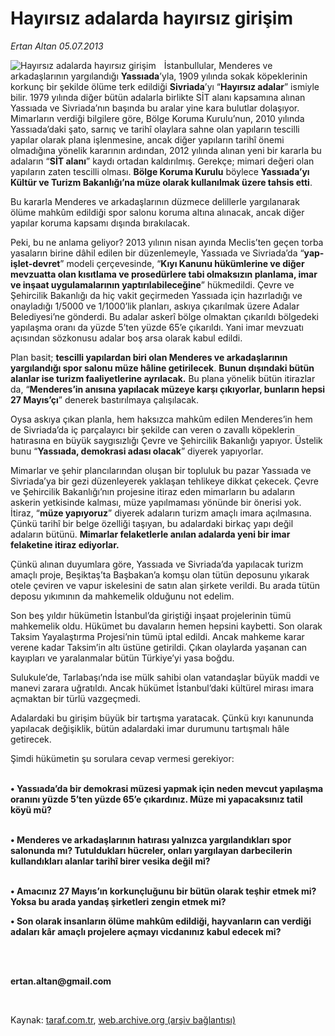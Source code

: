 # Hayırsız adalarda hayırsız girişim

*Ertan Altan 05.07.2013*

<div class="yazi"><img align="left" alt="Hayırsız adalarda hayırsız girişim" border="0" src="http://www.taraf.com.tr/fotoraflar/makaleler/hayirsiz-adalarda-hayirsiz-girisim_3285_orijinal.jpg" style="border-right-width:10px; border-color:#FFFFFF"/><p>İstanbullular, Menderes ve arkadaşlarının yargılandığı <b>Yassıada</b>’yla, 1909 yılında sokak köpeklerinin korkunç bir şekilde ölüme terk edildiği <b>Sivriada</b>’yı “<b>Hayırsız adalar</b>” ismiyle bilir. 1979 yılında diğer bütün adalarla birlikte SİT alanı kapsamına alınan Yassıada ve Sivriada’nın başında bu aralar yine kara bulutlar dolaşıyor. Mimarların verdiği bilgilere göre, Bölge Koruma Kurulu’nun, 2010 yılında Yassıada’daki şato, sarnıç ve tarihî olaylara sahne olan yapıların tescilli yapılar olarak plana işlenmesine, ancak diğer yapıların tarihî önemi olmadığına yönelik kararının ardından, 2012 yılında alınan yeni bir kararla bu adaların “<b>SİT alanı</b>” kaydı ortadan kaldırılmış. Gerekçe; mimari değeri olan yapıların zaten tescilli olması. <b>Bölge Koruma Kurulu</b> böylece <b>Yassıada’yı Kültür ve Turizm Bakanlığı’na müze olarak kullanılmak üzere tahsis etti</b>. </p>
<p>Bu kararla Menderes ve arkadaşlarının düzmece delillerle yargılanarak ölüme mahkûm edildiği spor salonu koruma altına alınacak, ancak diğer yapılar koruma kapsamı dışında bırakılacak.</p>
<p>Peki, bu ne anlama geliyor? 2013 yılının nisan ayında Meclis’ten geçen torba yasaların birine dâhil edilen bir düzenlemeyle, Yassıada ve Sivriada’da “<b>yap-işlet-devret</b>” modeli çerçevesinde, “<b>Kıyı Kanunu hükümlerine ve diğer mevzuatta olan kısıtlama ve prosedürlere tabi olmaksızın planlama, imar ve inşaat uygulamalarının yaptırılabileceğine</b>” hükmedildi. Çevre ve Şehircilik Bakanlığı da hiç vakit geçirmeden Yassıada için hazırladığı ve onayladığı 1/5000 ve 1/1000’lik planları, askıya çıkarılmak üzere Adalar Belediyesi’ne gönderdi. Bu adalar askerî bölge olmaktan çıkarıldı bölgedeki yapılaşma oranı da yüzde 5’ten yüzde 65’e çıkarıldı. Yani imar mevzuatı açısından sözkonusu adalar boş arsa olarak kabul edildi. </p>
<p>Plan basit; <b>tescilli yapılardan biri olan Menderes ve arkadaşlarının yargılandığı spor salonu müze hâline getirilecek</b>. <b>Bunun dışındaki bütün alanlar ise turizm faaliyetlerine ayrılacak.</b> Bu plana yönelik bütün itirazlar da, “<b>Menderes’in anısına yapılacak müzeye karşı çıkıyorlar, bunların hepsi 27 Mayıs’çı</b>” denerek bastırılmaya çalışılacak.</p>
<p>Oysa askıya çıkan planla, hem haksızca mahkûm edilen Menderes’in hem de Sivriada’da iç parçalayıcı bir şekilde can veren o zavallı köpeklerin hatırasına en büyük saygısızlığı Çevre ve Şehircilik Bakanlığı yapıyor. Üstelik bunu “<b>Yassıada, demokrasi adası olacak</b>” diyerek yapıyorlar. </p>
<p>Mimarlar ve şehir plancılarından oluşan bir topluluk bu pazar Yassıada ve Sivriada’ya bir gezi düzenleyerek yaklaşan tehlikeye dikkat çekecek. Çevre ve Şehircilik Bakanlığı’nın projesine itiraz eden mimarların bu adaların askerin yetkisinde kalması, müze yapılmaması yönünde bir önerisi yok. İtiraz, “<b>müze yapıyoruz</b>” diyerek adaların turizm amaçlı imara açılmasına. Çünkü tarihî bir belge özelliği taşıyan, bu adalardaki birkaç yapı değil adaların bütünü. <b>Mimarlar felaketlerle anılan adalarda yeni bir imar felaketine itiraz ediyorlar. </b></p>
<p>Çünkü alınan duyumlara göre, Yassıada ve Sivriada’da yapılacak turizm amaçlı proje, Beşiktaş’ta Başbakan’a komşu olan tütün deposunu yıkarak otele çeviren ve vapur iskelesini de satın alan şirkete verildi. Bu arada tütün deposu yıkımının da mahkemelik olduğunu not edelim. </p>
<p>Son beş yıldır hükümetin İstanbul’da giriştiği inşaat projelerinin tümü mahkemelik oldu. Hükümet bu davaların hemen hepsini kaybetti. Son olarak Taksim Yayalaştırma Projesi’nin tümü iptal edildi. Ancak mahkeme karar verene kadar Taksim’in altı üstüne getirildi. Çıkan olaylarda yaşanan can kayıpları ve yaralanmalar bütün Türkiye’yi yasa boğdu. </p>
<p>Sulukule’de, Tarlabaşı’nda ise mülk sahibi olan vatandaşlar büyük maddi ve manevi zarara uğratıldı. Ancak hükümet İstanbul’daki kültürel mirası imara açmaktan bir türlü vazgeçmedi.</p>
<p>Adalardaki bu girişim büyük bir tartışma yaratacak. Çünkü kıyı kanununda yapılacak değişiklik, bütün adalardaki imar durumunu tartışmalı hâle getirecek. </p>
<p>Şimdi hükümetin şu sorulara cevap vermesi gerekiyor:</p>
<p><b><br/>• Yassıada’da bir demokrasi müzesi yapmak için neden mevcut yapılaşma oranını yüzde 5’ten yüzde 65’e çıkardınız. Müze mi yapacaksınız tatil köyü mü?</b></p>
<p><b><br/>• Menderes ve arkadaşlarının hatırası yalnızca yargılandıkları spor salonunda mı? Tutuldukları hücreler, onları yargılayan darbecilerin kullandıkları alanlar tarihî birer vesika değil mi?</b></p>
<p><b><br/>• Amacınız 27 Mayıs’ın korkunçluğunu bir bütün olarak teşhir etmek mi? Yoksa bu arada yandaş şirketleri zengin etmek mi?</b></p><b>
<p>• Son olarak insanların ölüme mahkûm edildiği, hayvanların can verdiği adaları kâr amaçlı projelere açmayı vicdanınız kabul edecek mi?</p>
<p><br/> </p>
<p><b>ertan.altan@gmail.com</b></p>
<p></p></b> 
</div>

Kaynak: [taraf.com.tr](http://www.taraf.com.tr:80/ertan-altan/makale-hayirsiz-adalarda-hayirsiz-girisim.htm), [web.archive.org (arşiv bağlantısı)](http://web.archive.org/web/20130709091513/http://www.taraf.com.tr:80/ertan-altan/makale-hayirsiz-adalarda-hayirsiz-girisim.htm)

